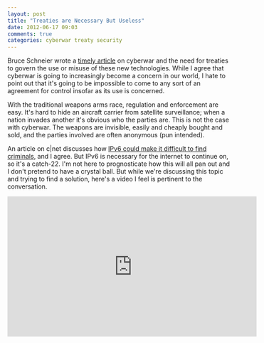 ```yaml
---
layout: post
title: "Treaties are Necessary But Useless"
date: 2012-06-17 09:03
comments: true
categories: cyberwar treaty security
---
```


Bruce Schneier wrote a [timely article](http://www.schneier.com/blog/archives/2012/06/cyberwar_treati.html) on cyberwar and the need for treaties to govern the use or misuse of these new technologies.  While I agree that cyberwar is going to increasingly become a concern in our world, I hate to point out that it's going to be impossible to come to any sort of an agreement for control insofar as its use is concerned.

<!-- more -->

With the traditional weapons arms race, regulation and enforcement are easy.  It's hard to hide an aircraft carrier from satellite surveillance; when a nation invades another it's obvious who the parties are.  This is not the case with cyberwar.  The weapons are invisible, easily and cheaply bought and sold, and the parties involved are often anonymous (pun intended).  

An article on c|net discusses how [IPv6 could make it difficult to find criminals](http://cnet.co/KMuNpi), and I agree.  But IPv6 is necessary for the internet to continue on, so it's a catch-22.  I'm not here to prognosticate how this will all pan out and I don't pretend to have a crystal ball.  But while we're discussing this topic and trying to find a solution, here's a video I feel is pertinent to the conversation.

<iframe width="560" height="315" src="http://www.youtube.com/embed/jUbqbpBX1Us" frameborder="0" allowfullscreen></iframe>